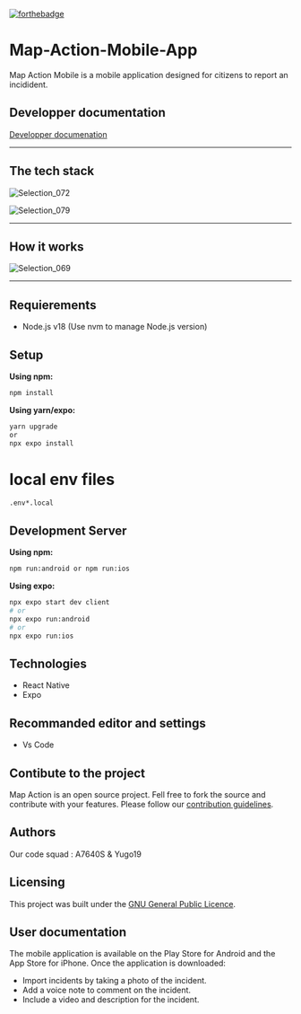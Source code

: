 [![forthebadge](https://forthebadge.com/images/badges/made-with-javascript.svg)](https://forthebadge.com)
# Map-Action-Mobile-App
Map Action Mobile is a mobile application designed for citizens to report an incidident.



## Developper documentation

[Developper documenation](https://223mapaction.github.io/Map-Action-Mobile-App/)

---
## The tech stack

![Selection_072](https://github.com/223MapAction/Map-Action-Mobile-App/assets/64170643/7c9ecee1-e40f-4549-9877-444187df5e69)

![Selection_079](https://github.com/223MapAction/Map-Action-Mobile-App/assets/64170643/dac6e554-27a5-439f-8abf-cd8b2ee39386)

---

## How it works

![Selection_069](https://github.com/223MapAction/Map-Action-Mobile-App/assets/64170643/d532162c-1800-4e63-9855-e389fe5d0fed)

---

## Requierements

- Node.js v18 (Use nvm to manage Node.js version)

## Setup
**Using npm:**
```bash
npm install 
```
**Using yarn/expo:**
``` bash
yarn upgrade 
or
npx expo install
```
# local env files
`.env*.local `

## Development Server

**Using npm:**
```bash
npm run:android or npm run:ios
```

**Using expo:**
```bash
npx expo start dev client
# or
npx expo run:android
# or
npx expo run:ios
```
## Technologies
- React Native
- Expo
  
## Recommanded editor and settings
- Vs Code 

## Contibute to the project
Map Action is an open source project. Fell free to fork the source and contribute with your features. Please follow our [contribution guidelines](CONTRIBUTING.md).

## Authors
Our code squad : A7640S & Yugo19

## Licensing

This project was built under the [GNU General Public Licence](LICENSE).


## User documentation

The mobile application is available on the Play Store for Android and the App Store for iPhone.
Once the application is downloaded:

- Import incidents by taking a photo of the incident.
- Add a voice note to comment on the incident.
- Include a video and description for the incident.




